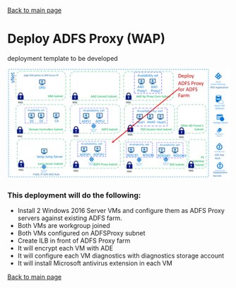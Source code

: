 [Back to main page](DeploymentOutline.md)
# Deploy ADFS Proxy (WAP)

deployment template to be developed

![DeployADFSProxy ](img/DeployADFSProxyforADFS.PNG)

### This deployment will do the following:
- Install 2 Windows 2016 Server VMs and configure them as ADFS Proxy servers against existing ADFS farm.
- Both VMs are workgroup joined 
- Both VMs configured on ADFSProxy subnet
- Create ILB in front of ADFS Proxy farm
- It will encrypt each VM with ADE
- It will configure each VM diagnostics with diagnostics storage account
- It will install Microsoft antivirus extension in each VM






[Back to main page](DeploymentOutline.md)
